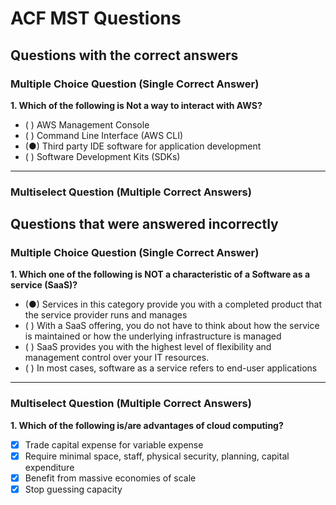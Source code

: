 # ACF MST Questions


## Questions with the correct answers

### Multiple Choice Question (Single Correct Answer)


**1. Which of the following is Not a way to interact with AWS?**

- ( ) AWS Management Console
- ( ) Command Line Interface (AWS CLI)
- (●) Third party IDE software for application development
- ( ) Software Development Kits (SDKs)

---


### Multiselect Question (Multiple Correct Answers)



## Questions that were answered incorrectly

### Multiple Choice Question (Single Correct Answer)
**1. Which one of the following is NOT a characteristic of a Software as a service (SaaS)?**

- (●) Services in this category provide you with a completed product that the service provider runs and manages
- ( ) With a SaaS offering, you do not have to think about how the service is maintained or how the underlying infrastructure is managed
- ( ) SaaS provides you with the highest level of flexibility and management control over your IT resources.
- ( ) In most cases, software as a service refers to end-user applications

---


### Multiselect Question (Multiple Correct Answers)
**1. Which of the following is/are advantages of cloud computing?**

- [x] Trade capital expense for variable expense
- [x] Require minimal space, staff, physical security, planning, capital expenditure
- [x] Benefit from massive economies of scale
- [x] Stop guessing capacity
